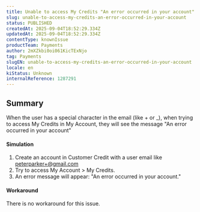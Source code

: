 ```yaml
---
title: Unable to access My Credits "An error occurred in your account"
slug: unable-to-access-my-credits-an-error-occurred-in-your-account
status: PUBLISHED
createdAt: 2025-09-04T18:52:29.334Z
updatedAt: 2025-09-04T18:52:29.334Z
contentType: knownIssue
productTeam: Payments
author: 2mXZkbi0oi061KicTExNjo
tag: Payments
slugEN: unable-to-access-my-credits-an-error-occurred-in-your-account
locale: en
kiStatus: Unknown
internalReference: 1287291
---
```


## Summary


When the user has a special character in the email (like + or _), when trying to access My Credits in My Account, they will see the message "An error occurred in your account"


#### Simulation



1. Create an account in Customer Credit with a user email like peterparker+@gmail.com
2. Try to access My Account > My Credits.
3. An error message will appear: "An error occurred in your account."


#### Workaround


There is no workaround for this issue.


